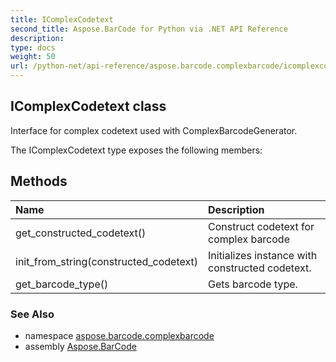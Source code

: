 ```yaml
---
title: IComplexCodetext
second_title: Aspose.BarCode for Python via .NET API Reference
description: 
type: docs
weight: 50
url: /python-net/api-reference/aspose.barcode.complexbarcode/icomplexcodetext/
---
```


## IComplexCodetext class

Interface for complex codetext used with ComplexBarcodeGenerator.

The IComplexCodetext type exposes the following members:
## Methods
| Name | Description |
| :- | :- |
|get_constructed_codetext()|Construct codetext for complex barcode|
|init_from_string(constructed_codetext)|Initializes instance with constructed codetext.|
|get_barcode_type()|Gets barcode type.|

### See Also

* namespace [aspose.barcode.complexbarcode](/barcode/python-net/api-reference/aspose.barcode.complexbarcode/)
* assembly [Aspose.BarCode](/barcode/python-net/api-reference/)

